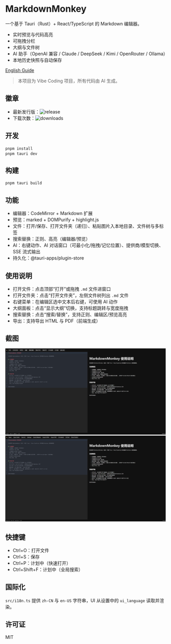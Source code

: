 # MarkdownMonkey

一个基于 Tauri（Rust）+ React/TypeScript 的 Markdown 编辑器。

- 实时预览与代码高亮
- 可拖拽分栏
- 大纲与文件树
- AI 助手（OpenAI 兼容 / Claude / DeepSeek / Kimi / OpenRouter / Ollama）
- 本地历史快照与自动保存

[English Guide](README.md)

> 本项目为 Vibe Coding 项目，所有代码由 AI 生成。

## 徽章

- 最新发行版：![release](https://img.shields.io/github/v/release/Elemonbee/Markdown-Monkey?display_name=tag)
- 下载次数：![downloads](https://img.shields.io/github/downloads/Elemonbee/Markdown-Monkey/total)

## 开发

```
pnpm install
pnpm tauri dev
```

## 构建

```
pnpm tauri build
```

## 功能

- 编辑器：CodeMirror + Markdown 扩展
- 预览：marked + DOMPurify + highlight.js
- 文件：打开/保存、打开文件夹（递归）、粘贴图片入本地目录、文件树与多标签
- 搜索替换：正则、高亮（编辑器/预览）
- AI：右键动作、AI 对话窗口（可最小化/拖拽/记忆位置）、提供商/模型切换、SSE 流式输出
- 持久化：@tauri-apps/plugin-store

## 使用说明
- 打开文件：点击顶部“打开”或拖拽 `.md` 文件进窗口
- 打开文件夹：点击“打开文件夹”，左侧文件树列出 `.md` 文件
- 右键菜单：在编辑区选中文本后右键，可使用 AI 动作
- 大纲面板：点击“显示大纲”切换，支持标题跳转与宽度拖拽
- 搜索替换：点击“搜索/替换”，支持正则、编辑区/预览高亮
- 导出：支持导出 HTML 与 PDF（前端生成）

## 截图

<!-- 将实际截图放入 assets/ 目录并提交。以下为占位路径。 -->
![editor](assets/screenshot.png)
![ai-chat](assets/screenshot2.png)

## 快捷键
- Ctrl+O：打开文件
- Ctrl+S：保存
- Ctrl+P：计划中（快速打开）
- Ctrl+Shift+F：计划中（全局搜索）

## 国际化
`src/i18n.ts` 提供 `zh-CN` 与 `en-US` 字符串，UI 从设置中的 `ui_language` 读取并渲染。

## 许可证
MIT
